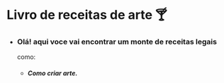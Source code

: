 # Livro de receitas de arte :cocktail:

- ### Olá! aqui voce vai encontrar um monte de receitas legais

  como:

  - ##### Como criar arte.
